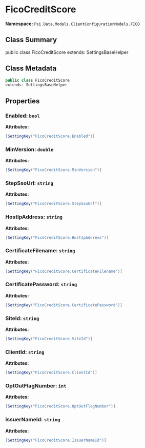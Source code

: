 # FicoCreditScore

**Namespace:** `Psi.Data.Models.ClientConfigurationModels.FICO`

## Class Summary

public class FicoCreditScore
extends: SettingsBaseHelper

## Class Metadata

```typescript
public class FicoCreditScore
extends: SettingsBaseHelper
```

## Properties

### Enabled: `bool`

**Attributes:**
```csharp
[SettingKey("FicoCreditScore.Enabled")]
```

### MinVersion: `double`

**Attributes:**
```csharp
[SettingKey("FicoCreditScore.MinVersion")]
```

### StepSsoUrl: `string`

**Attributes:**
```csharp
[SettingKey("FicoCreditScore.StepSsoUrl")]
```

### HostIpAddress: `string`

**Attributes:**
```csharp
[SettingKey("FicoCreditScore.HostIpAddress")]
```

### CertificateFilename: `string`

**Attributes:**
```csharp
[SettingKey("FicoCreditScore.CertificateFilename")]
```

### CertificatePassword: `string`

**Attributes:**
```csharp
[SettingKey("FicoCreditScore.CertificatePassword")]
```

### SiteId: `string`

**Attributes:**
```csharp
[SettingKey("FicoCreditScore.SiteId")]
```

### ClientId: `string`

**Attributes:**
```csharp
[SettingKey("FicoCreditScore.ClientId")]
```

### OptOutFlagNumber: `int`

**Attributes:**
```csharp
[SettingKey("FicoCreditScore.OptOutFlagNumber")]
```

### IssuerNameId: `string`

**Attributes:**
```csharp
[SettingKey("FicoCreditScore.IssuerNameId")]
```
